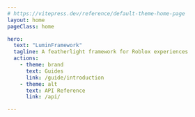 ```yaml
---
# https://vitepress.dev/reference/default-theme-home-page
layout: home
pageClass: home

hero:
  text: "LuminFramework"
  tagline: A featherlight framework for Roblox experiences
  actions:
    - theme: brand
      text: Guides
      link: /guide/introduction
    - theme: alt
      text: API Reference
      link: /api/

---
```

